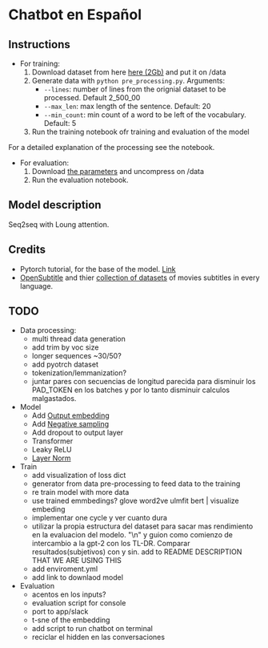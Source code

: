 # Chatbot en Español

## Instructions

- For training:
  1. Download dataset from here [here (2Gb)](http://opus.nlpl.eu/download.php?f=OpenSubtitles/v2018/mono/OpenSubtitles.raw.es.gz ) and put it on /data
  2. Generate data with `python pre_processing.py`. Arguments:
     - `--lines`: number of lines from the orignial dataset to be processed. Default 2_500_00
     - `--max_len`: max length of the sentence. Default: 20
     - `--min_count`: min count of a word to be left of the vocabulary. Default: 5
  3. Run the training notebook ofr training and evaluation of the model

For a detailed explanation of the processing see the notebook.

- For evaluation:
  1. Download [the parameters](https://drive.google.com/open?id=1YmAgP_K75znP599HsW4kGlA2e-oeguhX) and uncompress on /data
  2. Run the evaluation notebook.

## Model description

Seq2seq with Loung attention.

## Credits

- Pytorch tutorial, for the base of the model. [Link](https://pytorch.org/tutorials/beginner/chatbot_tutorial.html)
- [OpenSubtitle](http://www.opensubtitles.org/) and thier [collection of datasets](http://opus.nlpl.eu/OpenSubtitles.php) of movies subtitles in every language.

## TODO

- Data processing:
  - multi thread data generation
  - add trim by voc size
  - longer sequences ~30/50?
  - add pyotrch dataset
  - tokenization/lemmanization?
  - juntar pares con secuencias de longitud parecida para disminuir los PAD_TOKEN en los batches y por lo tanto disminuir calculos malgastados.
- Model
  - Add [Output embedding](http://www.aclweb.org/anthology/E17-2025)
  - Add [Negative sampling](http://papers.nips.cc/paper/5021-distributed-representations-of-words-and-phrases-and-their-compositionality.pdf)
  - Add dropout to output layer
  - Transformer
  - Leaky ReLU
  - [Layer Norm](https://arxiv.org/pdf/1607.06450.pdf)
- Train
  - add visualization of loss dict
  - generator from data pre-processing to feed data to the training
  - re train model with more data
  - use trained emmbedings? glove word2ve ulmfit bert | visualize embeding
  - implementar one cycle y ver cuanto dura
  - utilizar la propia estructura del dataset para sacar mas rendimiento en la evaluacion del modelo. "\n" y guion como comienzo de intercambio a la gpt-2 con los TL-DR. Comparar resultados(subjetivos) con y sin. add to README DESCRIPTION THAT WE ARE USING THIS
  - add enviroment.yml
  - add link to downlaod model
- Evaluation
  - acentos en los inputs?
  - evaluation script for console
  - port to app/slack
  - t-sne of the embedding
  - add script to run chatbot on terminal
  - reciclar el hidden en las conversaciones